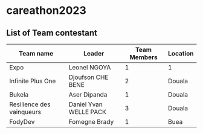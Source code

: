# careathon2023

## List of Team contestant

| Team name | Leader | Team Members | Location |
| --------- | --------- | --------- | --------- |
| Expo | Leonel NGOYA | 1 | 1 | Yaoundé |
| Infinite Plus One | Djoufson CHE BENE | 2 | Douala |
| Bukela | Aser Dipanda | 1 | Douala |
| Resilience des vainqueurs |  Daniel Yvan WELLE PACK  | 3 | Douala |
| FodyDev |   Fomegne Brady  | 1 | Buea |